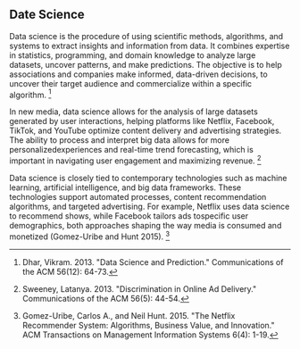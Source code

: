 ## Date Science

Data science is the procedure of using scientific methods, algorithms, and systems to extract insights and information 
from data. It combines expertise in statistics, programming, and domain knowledge to analyze large datasets, uncover 
patterns, and make predictions. The objective is to help associations and companies make informed, data-driven decisions,
to uncover their target audience and commercialize within a specific algorithm. [^dhar13data]

In new media, data science allows for the analysis of large datasets generated by user interactions, helping platforms 
like Netflix, Facebook, TikTok, and YouTube optimize content delivery and advertising strategies. The ability to process
and interpret big data allows for more personalizedexperiences and real-time trend forecasting, which is important in
navigating user engagement and maximizing revenue. [^sweeney13discrimination]

Data science is closely tied to contemporary technologies such as machine learning, artificial intelligence, and big data 
frameworks. These technologies support automated processes, content recommendation algorithms, and targeted advertising. 
For example, Netflix uses data science to recommend shows, while Facebook tailors ads tospecific user demographics, 
both approaches shaping the way media is consumed and monetized (Gomez-Uribe and Hunt 2015). [^gomez-uribe,hunt15algorythm]

[^dhar13data]: Dhar, Vikram. 2013. "Data Science and Prediction." Communications of the ACM 56(12): 64-73.

[^sweeney13discrimination]: Sweeney, Latanya. 2013. "Discrimination in Online Ad Delivery." Communications of the ACM 56(5): 44-54.

[^gomez-uribe,hunt15algorythm]: Gomez-Uribe, Carlos A., and Neil Hunt. 2015. "The Netflix Recommender System: Algorithms, Business Value, and Innovation." ACM Transactions on Management Information Systems 6(4): 1-19.
